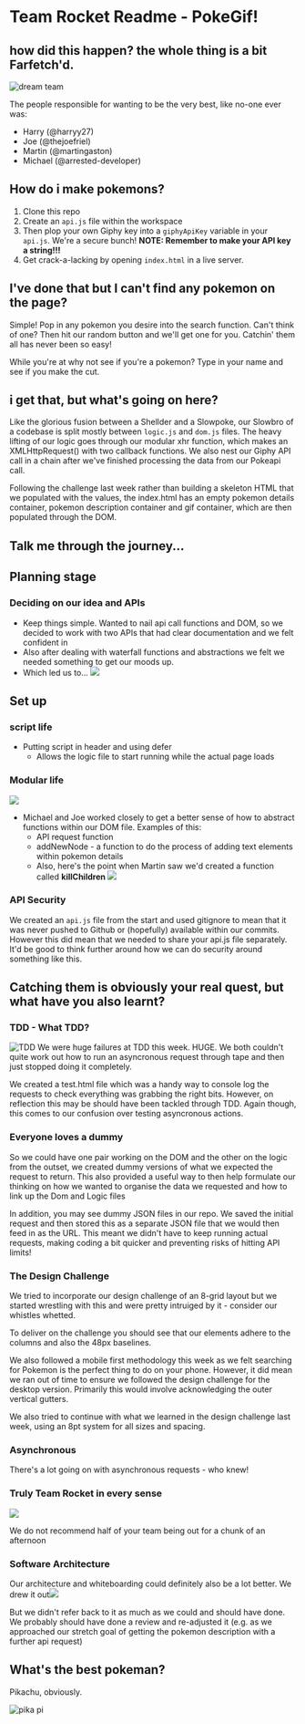 # Team Rocket Readme - PokeGif!

## how did this happen? the whole thing is a bit Farfetch'd.
![dream team](https://media.giphy.com/media/SJ20RExjkWthu/giphy.gif)

The people responsible for wanting to be the very best, like no-one ever was:

- Harry (@harryy27)
- Joe (@thejoefriel)
- Martin (@martingaston)
- Michael (@arrested-developer)

## How do i make pokemons?

1.  Clone this repo
2.  Create an `api.js` file within the workspace
3.  Then plop your own Giphy key into a `giphyApiKey` variable in your `api.js`. We're a secure bunch! **NOTE: Remember to make your API key a string!!!**
4.  Get crack-a-lacking by opening `index.html` in a live server.

## I've done that but I can't find any pokemon on the page?

Simple! Pop in any pokemon you desire into the search function. 
Can't think of one? Then hit our random button and we'll get one for you. Catchin' them all has never been so easy!

While you're at why not see if you're a pokemon? Type in your name and see if you make the cut. 

## i get that, but what's going on here?

Like the glorious fusion between a Shellder and a Slowpoke, our Slowbro of a codebase is split mostly between `logic.js` and `dom.js` files. The heavy lifting of our logic goes through our modular xhr function, which makes an XMLHttpRequest() with two callback functions. We also nest our Giphy API call in a chain after we've finished processing the data from our Pokeapi call. 

Following the challenge last week rather than building a skeleton HTML that we populated with the values, the index.html has an empty pokemon details container, pokemon description container and gif container, which are then populated through the DOM. 

## Talk me through the journey... 

## Planning stage

### Deciding on our idea and APIs
- Keep things simple. Wanted to nail api call functions and DOM, so we decided to work with two APIs that had clear documentation and we felt confident in
- Also after dealing with waterfall functions and abstractions we felt we needed something to get our moods up. 
- Which led us to...
![](https://media.giphy.com/media/I2nZMy0sI0ySA/giphy.gif)


## Set up

### script life
- Putting script in header and using defer
    - Allows the logic file to start running while the actual page loads

### Modular life

![](http://www.electronicbeats.net/app/uploads/2017/03/eurorackcolors-1200x675.jpg)

- Michael and Joe worked closely to get a better sense of how to abstract functions within our DOM file. Examples of this:
    - API request function
    - addNewNode - a function to do the process of adding text elements within pokemon details
    - Also, here's the point when Martin saw we'd created a function called **killChildren** ![](https://i.imgur.com/KaGTM3D.jpg)

### API Security

We created an `api.js` file from the start and used gitignore to mean that it was never pushed to Github or (hopefully) available within our commits.
However this did mean that we needed to share your api.js file separately. It'd be good to think further around how we can do security around something like this. 

## Catching them is obviously your real quest, but what have you also learnt?

### TDD - What TDD?
![TDD](https://media.giphy.com/media/nwErbJbGs6hBS/giphy.gif)
We were huge failures at TDD this week. HUGE. We both couldn't quite work out how to run an asyncronous request through tape and then just stopped doing it completely.

We created a test.html file which was a handy way to console log the requests to check everything was grabbing the right bits. However, on reflection this may be should have been tackled through TDD. Again though, this comes to our confusion over testing asyncronous actions. 

### Everyone loves a dummy
So we could have one pair working on the DOM and the other on the logic from the outset, we created dummy versions of what we expected the request to return. This also provided a useful way to then help formulate our thinking on how we wanted to organise the data we requested and how to link up the Dom and Logic files

In addition, you may see dummy JSON files in our repo. We saved the initial request and then stored this as a separate JSON file that we would then feed in as the URL. This meant we didn't have to keep running actual requests, making coding a bit quicker and preventing risks of hitting API limits! 

### The Design Challenge
We tried to incorporate our design challenge of an 8-grid layout but we started wrestling with this and were pretty intruiged by it - consider our whistles whetted.

To deliver on the challenge you should see that our elements adhere to the columns and also the 48px baselines.

We also followed a mobile first methodology this week as we felt searching for Pokemon is the perfect thing to do on your phone. However, it did mean we ran out of time to ensure we followed the design challenge for the desktop version. Primarily this would involve acknowledging the outer vertical gutters. 

We also tried to continue with what we learned in the design challenge last week, using an 8pt system for all sizes and spacing.

### Asynchronous 
There's a lot going on with asynchronous requests - who knew!

### Truly Team Rocket in every sense
![](https://media.giphy.com/media/UV9aclEfDbTmo/giphy.gif)

We do not recommend half of your team being out for a chunk of an afternoon

### Software Architecture
Our architecture and whiteboarding could definitely also be a lot better. We drew it out![](https://i.imgur.com/IXb54Yf.jpg)

But we didn't refer back to it as much as we could and should have done. We probably should have done a review and re-adjusted it (e.g. as we approached our stretch goal of getting the pokemon description with a further api request)

## What's the best pokeman?

Pikachu, obviously.

![pika pi](https://media.giphy.com/media/p6P1eAF4jsN0I/giphy.gif)
